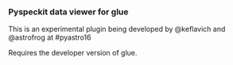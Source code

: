 ### Pyspeckit data viewer for glue

This is an experimental plugin being developed by @keflavich and @astrofrog at #pyastro16

Requires the developer version of glue.
